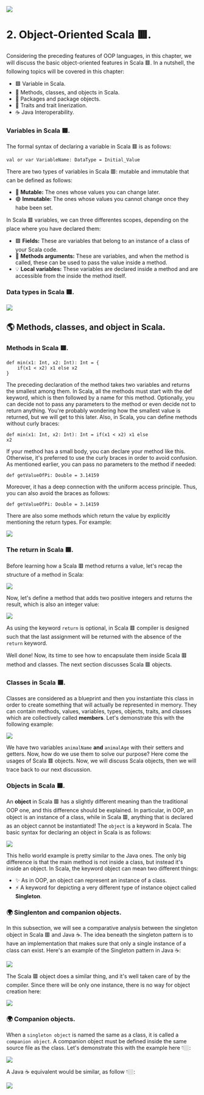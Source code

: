 ![](https://raw.githubusercontent.com/gabrielfernando01/scala_and_spark_for_bd/main/chapter_2/image/cover.png)

# 2. Object-Oriented Scala 🟥.

Considering the preceding features of OOP languages, in this chapter, we will discuss the basic object-oriented features in Scala 🟥. In a nutshell, the following topics will be covered in this chapter: 

- 🟪 Variable in Scala.
- 🔵 Methods, classes, and objects in Scala.
- 🔸 Packages and package objects.
- 🔷 Traits and trait linerization.
- ☕ Java Interoperability.

### Variables in Scala 🟥.

The formal syntax of declaring a variable in Scala 🟥 is as follows:

<code>val or var VariableName: DataType = Initial_Value</code>

There are two types of variables in Scala 🟥: mutable and immutable that can be defined as follows:

- 🔵 **Mutable:** The ones whose values you can change later.
- 🟣 **Immutable:** The ones whose values you cannot change once they habe been set.

In Scala 🟥 variables, we can three differentes scopes, depending on the place where you have declared them:

- 🟪 **Fields:** These are variables that belong to an instance of a class of your Scala code.
- 🔴 **Methods arguments:** These are variables, and when the method is called, these can be used to pass the value inside a method.
- 💡 **Local variables:** These variables are declared inside a method and are accessible from the inside the method itself.

### Data types in Scala 🟥.

![](https://raw.githubusercontent.com/gabrielfernando01/scala_and_spark_for_bd/main/chapter_2/image/data_type.png)

## 🌎 Methods, classes, and object in Scala.

### Methods in Scala 🟥.

```
def min(x1: Int, x2: Int): Int = {
	if(x1 < x2) x1 else x2
}
```

The preceding declaration of the method takes two variables and returns the smallest among them. In Scala, all the methods must start with the def keyword, which is then followed by a name for this method. Optionally, you can decide not to pass any parameters
to the method or even decide not to return anything. You're probably wondering how the smallest value is returned, but we will get to this later. Also, in Scala, you can define methods without curly braces:

<code>def min(x1: Int, x2: Int): Int = if(x1 < x2) x1 else x2</code>

If your method has a small body, you can declare your method like this. Otherwise, it's preferred to use the curly braces in order to avoid confusion. As mentioned earlier, you can pass no parameters to the method if needed:

<code>def getValueOfPi: Double = 3.14159</code>

Moreover, it has a deep connection with the uniform access principle. Thus, you can also avoid the braces as follows:

<code>def getValueOfPi: Double = 3.14159</code>

There are also some methods which return the value by explicitly mentioning the return types. For example:

![](https://raw.githubusercontent.com/gabrielfernando01/scala_and_spark_for_bd/main/chapter_2/image/hello.png)

### The return in Scala 🟥.

Before learning how a Scala 🟥 method returns a value, let's recap the structure of a method in Scala:

![](https://raw.githubusercontent.com/gabrielfernando01/scala_and_spark_for_bd/main/chapter_2/image/return_value.png)

Now, let's define a method that adds two positive integers and returns the result, which is also an integer value:

![](https://raw.githubusercontent.com/gabrielfernando01/scala_and_spark_for_bd/main/chapter_2/image/addTwo.png)

As using the keyword <code>return</code> is optional, in Scala 🟥 compiler is designed such that the last assignment will be returned with the absence of the <code>return</code> keyword.

Well done! Now, its time to see how to encapsulate them inside Scala  🟥 method and classes. The next section discusses Scala 🟥 objects.

### Classes in Scala 🟥.

Classes are considered as a blueprint and then you instantiate this class in order to create something that will actually be represented in memory. They can contain methods, values, variables, types, objects, traits, and classes which are collectively called **members**. Let's demonstrate this with the following example:

![](https://raw.githubusercontent.com/gabrielfernando01/scala_and_spark_for_bd/main/chapter_2/image/classAnimal.png)

We have two variables <code>animalName</code> **and** <code>animalAge</code> with their setters and getters. Now, how do we use them to solve our purpose? Here come the usages of Scala 🟥 objects. Now, we will discuss Scala objects, then we will trace back to our next discussion.

### Objects in Scala 🟥.

An **object** in Scala 🟥 has a slightly different meaning than the traditional OOP one, and this difference should be explained. In particular, in OOP, an object is an instance of a class, while in Scala 🟥, anything that is declared as an object cannot be instantiated! The <code>object</code> is a keyword in Scala. The basic syntax for declaring an object in Scala is as follows:

![](https://raw.githubusercontent.com/gabrielfernando01/scala_and_spark_for_bd/main/chapter_2/image/object_scala00.png)

This hello world example is pretty similar to the Java ones. The only big difference is that the main method is not inside a class, but instead it's inside an object. In Scala, the keyword object can mean two different things:

- ✨ As in OOP, an object can represent an instance of a class.
- ⚡ A keyword for depicting a very different type of instance object called **Singleton**.

### 🌍 Singlenton and companion objects.

In this subsection, we will see a comparative analysis between the singleton object in Scala 🟥 and Java ☕. The idea beneath the singleton pattern is to have an implementation that makes sure that only a single instance of a class can exist. Here's an example of the Singleton pattern in Java ☕:

![](https://raw.githubusercontent.com/gabrielfernando01/scala_and_spark_for_bd/main/chapter_2/image/singlenton_java.png)

The Scala 🟥 object does a similar thing, and it's well taken care of by the compiler. Since there will be only one instance, there is no way for object creation here:

![](https://raw.githubusercontent.com/gabrielfernando01/scala_and_spark_for_bd/main/chapter_2/image/singlenton_scala.png)

### 🌍 Companion objects.

When a <code>singleton object</code> is named the same as a class, it is called a <code>companion object</code>. A companion object must be defined inside the same source file as the class. Let's demonstrate this with the example here 👇🏼:

![](https://raw.githubusercontent.com/gabrielfernando01/scala_and_spark_for_bd/main/chapter_2/image/companion_object.png)

A Java ☕ equivalent would be similar, as follow 👇🏼:

![](https://raw.githubusercontent.com/gabrielfernando01/scala_and_spark_for_bd/main/chapter_2/image/companion_object_java.png)


